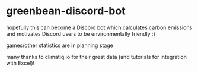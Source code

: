 # greenbean-discord-bot
hopefully this can become a Discord bot which calculates carbon emissions and motivates Discord users to be environmentally friendly :)

games/other statistics are in planning stage

many thanks to climatiq.io for their great data (and tutorials for integration with Excel)!

